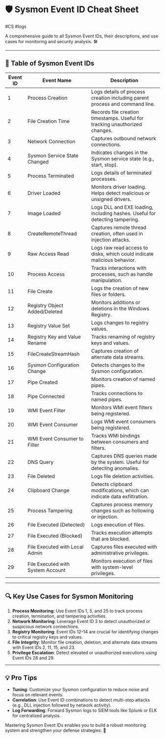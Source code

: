 # 🛡️ Sysmon Event ID Cheat Sheet
#CS #logs 

A comprehensive guide to all Sysmon Event IDs, their descriptions, and use cases for monitoring and security analysis. 🛠️

---

## 📜 Table of Sysmon Event IDs

| **Event ID** | **Event Name**                    | **Description**                                                                 |
|--------------|----------------------------------|-------------------------------------------------------------------------------|
| 1            | Process Creation                 | Logs details of process creation including parent process and command line.  |
| 2            | File Creation Time               | Records file creation timestamps. Useful for tracking unauthorized changes.  |
| 3            | Network Connection               | Captures outbound network connections.                                        |
| 4            | Sysmon Service State Changed     | Indicates changes in the Sysmon service state (e.g., start, stop).           |
| 5            | Process Terminated               | Logs details of terminated processes.                                         |
| 6            | Driver Loaded                    | Monitors driver loading. Helps detect malicious or unsigned drivers.         |
| 7            | Image Loaded                     | Logs DLL and EXE loading, including hashes. Useful for detecting tampering.  |
| 8            | CreateRemoteThread               | Captures remote thread creation, often used in injection attacks.            |
| 9            | Raw Access Read                  | Logs raw read access to disks, which could indicate malicious behavior.      |
| 10           | Process Access                   | Tracks interactions with processes, such as handle manipulation.             |
| 11           | File Create                      | Logs the creation of new files or folders.                                   |
| 12           | Registry Object Added/Deleted    | Monitors additions or deletions in the Windows Registry.                     |
| 13           | Registry Value Set               | Logs changes to registry values.                                             |
| 14           | Registry Key and Value Rename    | Tracks renaming of registry keys and values.                                 |
| 15           | FileCreateStreamHash             | Captures creation of alternate data streams.                                 |
| 16           | Sysmon Configuration Change      | Detects changes to the Sysmon configuration.                                 |
| 17           | Pipe Created                     | Monitors creation of named pipes.                                            |
| 18           | Pipe Connected                   | Tracks connections to named pipes.                                           |
| 19           | WMI Event Filter                 | Monitors WMI event filters being registered.                                 |
| 20           | WMI Event Consumer               | Logs WMI event consumers being registered.                                   |
| 21           | WMI Event Consumer to Filter     | Tracks WMI bindings between consumers and filters.                           |
| 22           | DNS Query                        | Captures DNS queries made by the system. Useful for detecting anomalies.     |
| 23           | File Deleted                     | Logs file deletion activities.                                               |
| 24           | Clipboard Change                 | Detects clipboard modifications, which can indicate data exfiltration.       |
| 25           | Process Tampering                | Captures process memory changes such as hollowing or injection.              |
| 26           | File Executed (Detected)         | Logs execution of files.                                                     |
| 27           | File Executed (Blocked)          | Tracks execution attempts that are blocked.                                  |
| 28           | File Executed with Local Admin   | Captures files executed with administrative privileges.                      |
| 29           | File Executed with System Account| Monitors execution of files with system-level privileges.                    |

---

## 🔍 Key Use Cases for Sysmon Monitoring

1. **Process Monitoring**: Use Event IDs 1, 5, and 25 to track process creation, termination, and tampering activities.
2. **Network Monitoring**: Leverage Event ID 3 to detect unauthorized or suspicious network connections.
3. **Registry Monitoring**: Event IDs 12–14 are crucial for identifying changes to critical registry keys and values.
4. **File Integrity**: Monitor file creation, deletion, and alternate data streams with Event IDs 2, 11, 15, and 23.
5. **Privilege Escalation**: Detect elevated or unauthorized executions using Event IDs 28 and 29.

---

## 💡 Pro Tips

- **Tuning**: Customize your Sysmon configuration to reduce noise and focus on relevant events.
- **Correlation**: Use Event ID combinations to detect multi-step attacks (e.g., DLL injection followed by network activity).
- **Log Forwarding**: Forward Sysmon logs to SIEM tools like Splunk or ELK for centralized analysis.

Mastering Sysmon Event IDs enables you to build a robust monitoring system and strengthen your defense strategies. 🚀